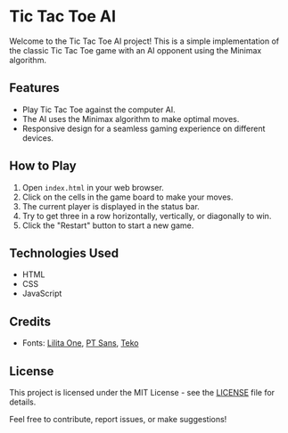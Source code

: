 # Tic Tac Toe AI

Welcome to the Tic Tac Toe AI project! This is a simple implementation of the classic Tic Tac Toe game with an AI opponent using the Minimax algorithm.

## Features

- Play Tic Tac Toe against the computer AI.
- The AI uses the Minimax algorithm to make optimal moves.
- Responsive design for a seamless gaming experience on different devices.

## How to Play

1. Open `index.html` in your web browser.
2. Click on the cells in the game board to make your moves.
3. The current player is displayed in the status bar.
4. Try to get three in a row horizontally, vertically, or diagonally to win.
5. Click the "Restart" button to start a new game.

## Technologies Used

- HTML
- CSS
- JavaScript

## Credits

- Fonts: [Lilita One](https://fonts.google.com/specimen/Lilita+One), [PT Sans](https://fonts.google.com/specimen/PT+Sans), [Teko](https://fonts.google.com/specimen/Teko)

## License

This project is licensed under the MIT License - see the [LICENSE](LICENSE) file for details.

Feel free to contribute, report issues, or make suggestions!
